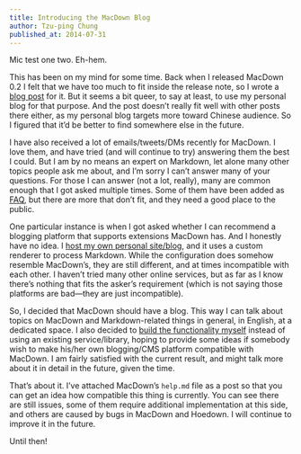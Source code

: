 ```yaml
---
title: Introducing the MacDown Blog
author: Tzu-ping Chung
published_at: 2014-07-31
---
```


Mic test one two. Eh-hem.

This has been on my mind for some time. Back when I released MacDown 0.2 I felt that we have too much to fit inside the release note, so I wrote a [blog post](https://uranusjr.com/blog/post/59/macdown-0.2/) for it. But it seems a bit queer, to say at least, to use my personal blog for that purpose. And the post doesn’t really fit well with other posts there either, as my personal blog targets more toward Chinese audience. So I figured that it’d be better to find somewhere else in the future.

I have also received a lot of emails/tweets/DMs recently for MacDown. I love them, and have tried (and will continue to try) answering them the best I could. But I am by no means an expert on Markdown, let alone many other topics people ask me about, and I’m sorry I can’t answer many of your questions. For those I can answer (not a lot, really), many are common enough that I got asked multiple times. Some of them have been added as [FAQ](/faq/), but there are more that don’t fit, and they need a good place to the public.

One particular instance is when I got asked whether I can recommend a blogging platform that supports extensions MacDown has. And I honestly have no idea. I [host my own personal site/blog](https://github.com/uranusjr/uranusjr.com), and it uses a custom renderer to process Markdown. While the configuration does somehow resemble MacDown’s, they are still different, and at times incompatible with each other. I haven’t tried many other online services, but as far as I know there’s nothing that fits the asker’s requirement (which is not saying those platforms are bad—they are just incompatible).

So, I decided that MacDown should have a blog. This way I can talk about topics on MacDown and Markdown-related things in general, in English, at a dedicated space. I also decided to [build the functionality myself](https://github.com/MacDownApp/macdown-site/tree/master/blog) instead of using an existing service/library, hoping to provide some ideas if somebody wish to make his/her own blogging/CMS platform compatible with MacDown. I am fairly satisfied with the current result, and might talk more about it in detail in the future, given the time.

That’s about it. I’ve attached MacDown’s `help.md` file as a post so that you can get an idea how compatible this thing is currently. You can see there are still issues, some of them require additional implementation at this side, and others are caused by bugs in MacDown and Hoedown. I will continue to improve it in the future.

Until then!
